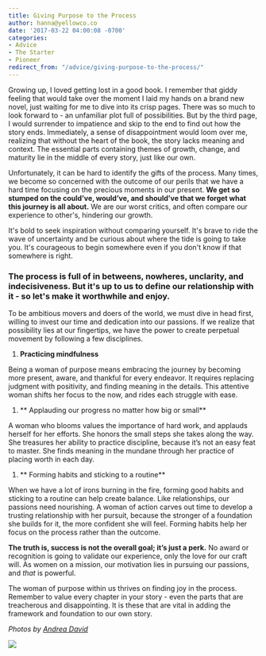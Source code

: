 ```yaml
---
title: Giving Purpose to the Process
author: hanna@yellowco.co
date: '2017-03-22 04:00:08 -0700'
categories:
- Advice
- The Starter
- Pioneer
redirect_from: "/advice/giving-purpose-to-the-process/"
---
```


Growing up, I loved getting lost in a good book. I remember that giddy feeling that would take over the moment I laid my hands on a brand new novel, just waiting for me to dive into its crisp pages. There was so much to look forward to - an unfamiliar plot full of possibilities. But by the third page, I would surrender to impatience and skip to the end to find out how the story ends. Immediately, a sense of disappointment would loom over me, realizing that without the heart of the book, the story lacks meaning and context. The essential parts containing themes of growth, change, and maturity lie in the middle of every story, just like our own. 

Unfortunately, it can be hard to identify the gifts of the process. Many times, we become so concerned with the outcome of our perils that we have a hard time focusing on the precious moments in our present. **We get so stumped on the could’ve, would’ve, and should’ve that we forget what this journey is all about.** We are our worst critics, and often compare our experience to other's, hindering our growth.

It's bold to seek inspiration without comparing yourself. It's brave to ride the wave of uncertainty and be curious about where the tide is going to take you. It's courageous to begin somewhere even if you don't know if that somewhere is right.

### **The process is full of in betweens, nowheres, unclarity, and indecisiveness. But it's up to us to define our relationship with it - so let's make it worthwhile and enjoy.**

To be ambitious movers and doers of the world, we must dive in head first, willing to invest our time and dedication into our passions. If we realize that possibility lies at our fingertips, we have the power to create perpetual movement by following a few disciplines.

1.  **Practicing mindfulness**

Being a woman of purpose means embracing the journey by becoming more present, aware, and thankful for every endeavor. It requires replacing judgment with positivity, and finding meaning in the details. This attentive woman shifts her focus to the now, and rides each struggle with ease.

1.  ** Applauding our progress no matter how big or small**

A woman who blooms values the importance of hard work, and applauds herself for her efforts. She honors the small steps she takes along the way. She treasures her ability to practice discipline, because it’s not an easy feat to master. She finds meaning in the mundane through her practice of placing worth in each day.

1.  ** Forming habits and sticking to a routine**

When we have a lot of irons burning in the fire, forming good habits and sticking to a routine can help create balance. Like relationships, our passions need nourishing. A woman of action carves out time to develop a trusting relationship with her pursuit, because the stronger of a foundation she builds for it, the more confident she will feel. Forming habits help her focus on the process rather than the outcome. 

**The truth is, success is not the overall goal; it’s just a perk.** No award or recognition is going to validate our experience, only the love for our craft will. As women on a mission, our motivation lies in pursuing our passions, and _that_ is powerful.

The woman of purpose within us thrives on finding joy in the process. Remember to value every chapter in your story - even the parts that are treacherous and disappointing. It is these that are vital in adding the framework and foundation to our own story.

_Photos by [Andrea David](http://andreadavid.co/)_

[![](https://s3.amazonaws.com/yellow-files/blog/2017/01/JEssica-Estrada1-1.jpg)](http://jessica-marie.com/)
